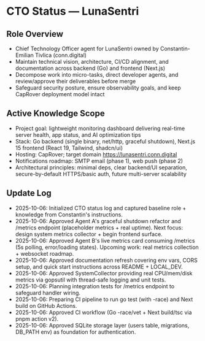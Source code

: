 # CTO Status — LunaSentri

## Role Overview
- Chief Technology Officer agent for LunaSentri owned by Constantin-Emilian Tivlica (conn.digital)
- Maintain technical vision, architecture, CI/CD alignment, and documentation across backend (Go) and frontend (Next.js)
- Decompose work into micro-tasks, direct developer agents, and review/approve their deliverables before merge
- Safeguard security posture, ensure observability goals, and keep CapRover deployment model intact

## Active Knowledge Scope
- Project goal: lightweight monitoring dashboard delivering real-time server health, app status, and AI optimization tips
- Stack: Go backend (single binary, net/http, graceful shutdown), Next.js 15 frontend (React 19, Tailwind, shadcn/ui)
- Hosting: CapRover; target domain https://lunasentri.conn.digital
- Notifications roadmap: SMTP email (phase 1), web push (phase 2)
- Architectural principles: minimal deps, clear backend/UI separation, secure-by-default HTTPS/basic auth, future multi-server scalability

## Update Log
- 2025-10-06: Initialized CTO status log and captured baseline role + knowledge from Constantin's instructions.
- 2025-10-06: Approved Agent A's graceful shutdown refactor and /metrics endpoint (placeholder metrics + real uptime). Next focus: design system metrics collector + begin frontend surface.
- 2025-10-06: Approved Agent B's live metrics card consuming /metrics (5s polling, error/loading states). Upcoming work: real metrics collection + websocket roadmap.
- 2025-10-06: Approved documentation refresh covering env vars, CORS setup, and quick start instructions across README + LOCAL_DEV.
- 2025-10-06: Approved SystemCollector providing real CPU/mem/disk metrics via gopsutil with thread-safe logging and unit tests.
- 2025-10-06: Planning integration tests for /metrics endpoint to safeguard handler wiring.
- 2025-10-06: Preparing CI pipeline to run go test (with -race) and Next build on GitHub Actions.
- 2025-10-06: Approved CI workflow (Go -race/vet + Next build/tsc via pnpm action v2).
- 2025-10-06: Approved SQLite storage layer (users table, migrations, DB_PATH env) as foundation for authentication.
